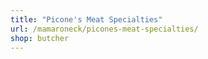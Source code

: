 ```yaml
---
title: "Picone's Meat Specialties"
url: /mamaroneck/picones-meat-specialties/
shop: butcher
---
```

